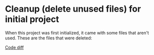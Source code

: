 # Cleanup (delete unused files) for initial project

When this project was first initialized, it came with some files that aren't used. These are the files that were deleted:

[Code diff](https://github.com/g-milligan/reactproject/commit/702cb796745f4fc0717886c2be873fe07dc340cf)
